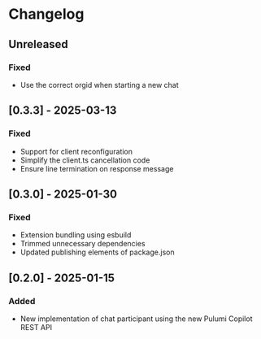 # Changelog

## Unreleased

### Fixed

- Use the correct orgid when starting a new chat

## [0.3.3] - 2025-03-13

### Fixed

- Support for client reconfiguration
- Simplify the client.ts cancellation code
- Ensure line termination on response message

## [0.3.0] - 2025-01-30

### Fixed

- Extension bundling using esbuild
- Trimmed unnecessary dependencies
- Updated publishing elements of package.json 

## [0.2.0] - 2025-01-15

### Added

- New implementation of chat participant using the new Pulumi Copilot REST API
